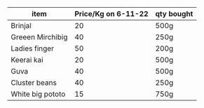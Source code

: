 item|Price/Kg on 6-11-22| qty bought
|----|-----|----|
Brinjal| 20 |500g
Greeen Mirchibig|40 |250g
Ladies finger|50|200g
Keerai kai| 20|500g
Guva |40|500g
Cluster beans|40|250g
White big pototo|15|750g

